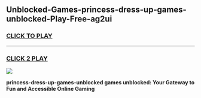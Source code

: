 
## Unblocked-Games-princess-dress-up-games-unblocked-Play-Free-ag2ui
<h3>
<a href="https://premium76.site?title=princess-dress-up-games-unblocked&ref=18A1">CLICK TO PLAY</a></h3>
<hr>

<h3>
<a href="https://premium76.site?title=princess-dress-up-games-unblocked&ref=18A1">CLICK 2 PLAY</a>
  
</h3>

<a href="https://premium76.site?title=princess-dress-up-games-unblocked&ref=18A1"><img src="https://clearcache.store/games.png"></a>


**princess-dress-up-games-unblocked games unblocked: Your Gateway to Fun and Accessible Online Gaming**
